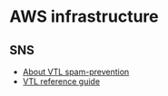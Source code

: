 # AWS infrastructure

## SNS

 * [About VTL spam-prevention](https://stackoverflow.com/questions/59382777/map-x-www-form-urlencoded-data-to-firehose-format-in-api-gateway)
 * [VTL reference guide](https://velocity.apache.org/engine/2.0/vtl-reference.html)
